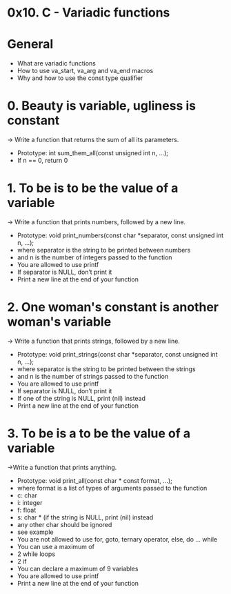 # 0x10. C - Variadic functions

# General
* What are variadic functions
* How to use va_start, va_arg and va_end macros
* Why and how to use the const type qualifier

# 0. Beauty is variable, ugliness is constant
-> Write a function that returns the sum of all its parameters.

* Prototype: int sum_them_all(const unsigned int n, ...);
* If n == 0, return 0

# 1. To be is to be the value of a variable
-> Write a function that prints numbers, followed by a new line.

* Prototype: void print_numbers(const char *separator, const unsigned int n, ...);
* where separator is the string to be printed between numbers
* and n is the number of integers passed to the function
* You are allowed to use printf
* If separator is NULL, don’t print it
* Print a new line at the end of your function

# 2. One woman's constant is another woman's variable
-> Write a function that prints strings, followed by a new line.

* Prototype: void print_strings(const char *separator, const unsigned int n, ...);
* where separator is the string to be printed between the strings
* and n is the number of strings passed to the function
* You are allowed to use printf
* If separator is NULL, don’t print it
* If one of the string is NULL, print (nil) instead
* Print a new line at the end of your function

# 3. To be is a to be the value of a variable
->Write a function that prints anything.

* Prototype: void print_all(const char * const format, ...);
* where format is a list of types of arguments passed to the function
* c: char
* i: integer
* f: float
* s: char * (if the string is NULL, print (nil) instead
* any other char should be ignored
* see example
* You are not allowed to use for, goto, ternary operator, else, do ... while
* You can use a maximum of
* 2 while loops
* 2 if
* You can declare a maximum of 9 variables
* You are allowed to use printf
* Print a new line at the end of your function